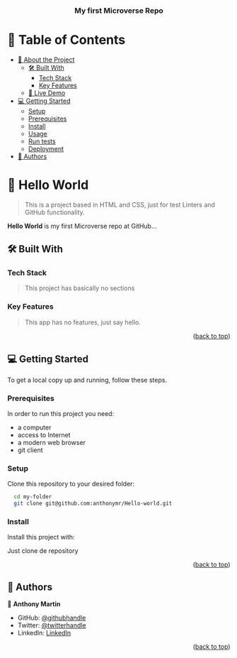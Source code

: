 <a name="readme-top"></a>
<div align="center">

  <h3><b>My first Microverse Repo</b></h3>

</div>

<!-- TABLE OF CONTENTS -->

# 📗 Table of Contents

- [📖 About the Project](#about-project)
  - [🛠 Built With](#built-with)
    - [Tech Stack](#tech-stack)
    - [Key Features](#key-features)
  - [🚀 Live Demo](#live-demo)
- [💻 Getting Started](#getting-started)
  - [Setup](#setup)
  - [Prerequisites](#prerequisites)
  - [Install](#install)
  - [Usage](#usage)
  - [Run tests](#run-tests)
  - [Deployment](#triangular_flag_on_post-deployment)
- [👥 Authors](#authors)


<!-- PROJECT DESCRIPTION -->

# 📖 Hello World

> This is a project based in HTML and CSS, just for test Linters and GitHub functionality.

**Hello World** is my first Microverse repo at GitHub...

## 🛠 Built With <a name="built-with"></a>

### Tech Stack <a name="tech-stack"></a>

> This project has basically no sections


<!-- Features -->

### Key Features <a name="key-features"></a>

> This app has no features, just say hello.

<p align="right">(<a href="#readme-top">back to top</a>)</p>

## 💻 Getting Started <a name="getting-started"></a>

To get a local copy up and running, follow these steps.

### Prerequisites

In order to run this project you need:

- a computer
- access to Internet
- a modern web browser
- git client

### Setup

Clone this repository to your desired folder:

```sh
  cd my-folder
  git clone git@github.com:anthonymr/Hello-world.git
```

### Install

Install this project with:

Just clone de repository


<p align="right">(<a href="#readme-top">back to top</a>)</p>

<!-- AUTHORS -->

## 👥 Authors <a name="authors"></a>

👤 **Anthony Martin**

- GitHub: [@githubhandle](https://github.com/anthonymr)
- Twitter: [@twitterhandle](https://twitter.com/anthonymr)
- LinkedIn: [LinkedIn](https://linkedin.com/in/anthonymr)

<p align="right">(<a href="#readme-top">back to top</a>)</p>

